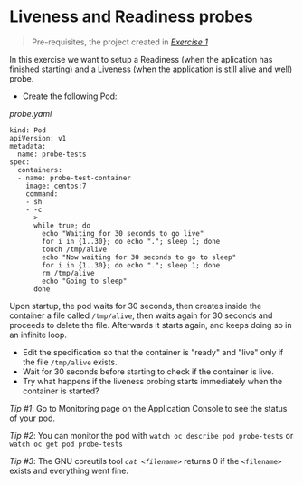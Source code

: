 # Liveness and Readiness probes

> Pre-requisites, the project created in *[Exercise 1](/exercises/A01/index.html)*

In this exercise we want to setup a Readiness (when the aplication has finished starting) and a Liveness (when the application is still alive and well) probe.

* Create the following Pod:

*probe.yaml*
<pre><code>kind: Pod
apiVersion: v1
metadata:
  name: probe-tests
spec:
  containers:
  - name: probe-test-container
    image: centos:7
    command:
    - sh
    - -c
    - >
      while true; do
        echo "Waiting for 30 seconds to go live"
        for i in {1..30}; do echo "."; sleep 1; done
        touch /tmp/alive
        echo "Now waiting for 30 seconds to go to sleep"
        for i in {1..30}; do echo "."; sleep 1; done
        rm /tmp/alive
        echo "Going to sleep"
      done
</code></pre>

Upon startup, the pod waits for 30 seconds, then creates inside the container a file called `/tmp/alive`, then waits again for 30 seconds and proceeds to delete the file. Afterwards it starts again, and keeps doing so in an infinite loop.

* Edit the specification so that the container is "ready" and "live" only if
  the file `/tmp/alive` exists.
* Wait for 30 seconds before starting to check if the container is live.
* Try what happens if the liveness probing starts immediately when the container is started?

*Tip #1*: Go to Monitoring page on the Application Console to see the status of
your pod.

*Tip #2*: You can monitor the pod with `watch oc describe pod probe-tests` or
`watch oc get pod probe-tests`

*Tip #3*: The GNU coreutils tool *`cat <filename>`* returns 0 if the
`<filename>` exists and everything went fine.
